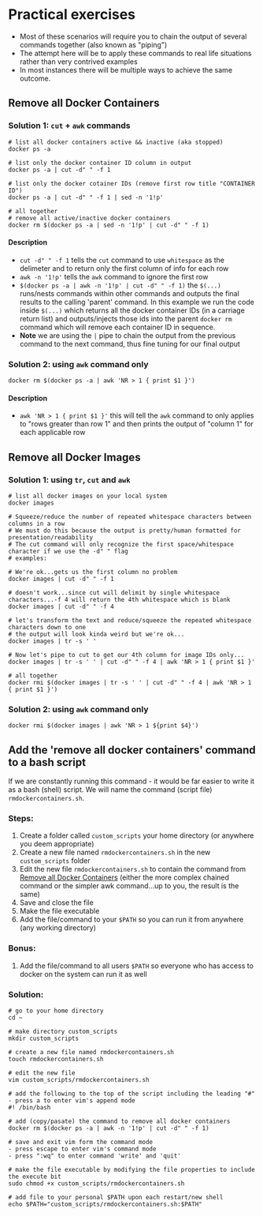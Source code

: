 # Practical exercises

- Most of these scenarios will require you to chain the output of several commands together (also known as "piping")
- The attempt here will be to apply these commands to real life situations rather than very contrived examples
- In most instances there will be multiple ways to achieve the same outcome.

## Remove all Docker Containers

### Solution 1: ```cut``` + ```awk``` commands

```:bash
# list all docker containers active && inactive (aka stopped)
docker ps -a

# list only the docker container ID column in output
docker ps -a | cut -d" " -f 1

# list only the docker cotainer IDs (remove first row title "CONTAINER ID")
docker ps -a | cut -d" " -f 1 | sed -n '1!p'

# all together
# remove all active/inactive docker containers
docker rm $(docker ps -a | sed -n '1!p' | cut -d" " -f 1)
```
#### Description

- ```cut -d" " -f 1``` tells the ```cut``` command to use ```whitespace``` as the delimeter and to return only the first column of info for each row
- ```awk -n '1!p'``` tells the ```awk``` command to ignore the first row
- ```$(docker ps -a | awk -n '1!p' | cut -d" " -f 1)``` the ```$(...)``` runs/nests commands within other commands and outputs the final results to the calling 'parent' command.  In this example we run the code inside ```$(...)``` which returns all the docker container IDs (in a carriage return list) and outputs/injects those ids into the parent ```docker rm``` command which will remove each container ID in sequence.
- **Note** we are using the ```|``` pipe to chain the output from the previous command to the next command, thus fine tuning for our final output

### Solution 2: using ```awk``` command only

```:bash
docker rm $(docker ps -a | awk 'NR > 1 { print $1 }')
```

#### Description 
- ```awk 'NR > 1 { print $1 }'``` this will tell the ```awk``` command to only applies to "rows greater than row 1" and then prints the output of "column 1" for each applicable row

## Remove all Docker Images

### Solution 1: using ```tr```, ```cut``` and ```awk```
```:bash
# list all docker images on your local system
docker images

# Squeeze/reduce the number of repeated whitespace characters between columns in a row
# We must do this because the output is pretty/human formatted for presentation/readability
# The cut command will only recognize the first space/whitespace character if we use the -d" " flag
# examples:

# We're ok...gets us the first column no problem
docker images | cut -d" " -f 1

# doesn't work...since cut will delimit by single whitespace characters...-f 4 will return the 4th whitespace which is blank
docker images | cut -d" " -f 4

# let's transform the text and reduce/squeeze the repeated whitespace characters down to one
# the output will look kinda weird but we're ok...
docker images | tr -s ' '

# Now let's pipe to cut to get our 4th column for image IDs only...
docker images | tr -s ' ' | cut -d" " -f 4 | awk 'NR > 1 { print $1 }'

# all together
docker rmi $(docker images | tr -s ' ' | cut -d" " -f 4 | awk 'NR > 1 { print $1 }')
```

### Solution 2: using ```awk``` command only

```:bash
docker rmi $(docker images | awk 'NR > 1 ${print $4}')
```

## Add the 'remove all docker containers' command to a bash script

If we are constantly running this command - it would be far easier to write it as a bash (shell) script.  We will name the command (script file) ```rmdockercontainers.sh```.

### Steps:
1. Create a folder called ```custom_scripts``` your home directory (or anywhere you deem appropriate) 
2. Create a new file named ```rmdockercontainers.sh``` in the new ```custom_scripts``` folder
2. Edit the new file ```rmdockercontainers.sh``` to contain the command from [Remove all Docker Containers](#remove-all-docker-containers) (either the more complex chained command or the simpler awk command...up to you, the result is the same)
3. Save and close the file
4. Make the file executable
5. Add the file/command to your ```$PATH``` so you can run it from anywhere (any working directory)

### Bonus:
1. Add the file/command to all users ```$PATH``` so everyone who has access to docker on the system can run it as well


### Solution:

```:bash
# go to your home directory
cd ~

# make directory custom_scripts
mkdir custom_scripts

# create a new file named rmdockercontainers.sh
touch rmdockercontainers.sh

# edit the new file
vim custom_scripts/rmdockercontainers.sh

# add the following to the top of the script including the leading "#"
- press a to enter vim's append mode
#! /bin/bash

# add (copy/pasate) the command to remove all docker containers
docker rm $(docker ps -a | awk -n '1!p' | cut -d" " -f 1)

# save and exit vim form the command mode
- press escape to enter vim's command mode
- press ":wq" to enter command 'write' and 'quit'

# make the file executable by modifying the file properties to include the execute bit
sudo chmod +x custom_scripts/rmdockercontainers.sh

# add file to your personal $PATH upon each restart/new shell
echo $PATH="custom_scripts/rmdockercontainers.sh:$PATH"
```